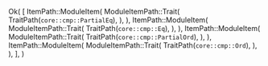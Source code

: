 Ok(
    [
        ItemPath::ModuleItem(
            ModuleItemPath::Trait(
                TraitPath(`core::cmp::PartialEq`),
            ),
        ),
        ItemPath::ModuleItem(
            ModuleItemPath::Trait(
                TraitPath(`core::cmp::Eq`),
            ),
        ),
        ItemPath::ModuleItem(
            ModuleItemPath::Trait(
                TraitPath(`core::cmp::PartialOrd`),
            ),
        ),
        ItemPath::ModuleItem(
            ModuleItemPath::Trait(
                TraitPath(`core::cmp::Ord`),
            ),
        ),
    ],
)